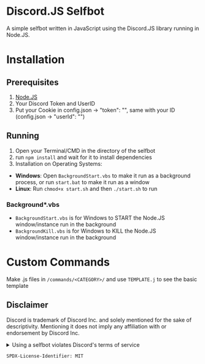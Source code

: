 # Discord.JS Selfbot
A simple selfbot written in JavaScript using the Discord.JS library running in Node.JS.


# Installation
## Prerequisites
1. [Node.JS](https://nodejs.org)
2. Your Discord Token and UserID
3. Put your Cookie in config.json -> "token": "<token here>", same with your ID (config.json -> "userId": "<id here>")

## Running
1. Open your Terminal/CMD in the directory of the selfbot
2. run `npm install` and wait for it to install dependencies
3. Installation on Operating Systems:
  - **Windows**: Open `BackgroundStart.vbs` to make it run as a background process, or run `start.bat` to make it run as a window
  - **Linux**: Run `chmod+x start.sh` and then `./start.sh` to run

### Background*.vbs
- `BackgroundStart.vbs` is for Windows to START the Node.JS window/instance run in the background
- `BackgroundKill.vbs` is for Windows to KILL the Node.JS window/instance run in the background

# Custom Commands
Make .js files in `/commands/<CATEGORY>/` and use `TEMPLATE.j` to see the basic template


## Disclaimer

Discord is trademark of Discord Inc. and solely mentioned for the sake of descriptivity.
Mentioning it does not imply any affiliation with or endorsement by Discord Inc.
<details>
<summary>Using a selfbot violates Discord's terms of service</summary>

Selfbots are against Discord’s Terms of Service.

However, Discord is pretty indifferent about them and there are no known cases of users getting banned for using selfbots! So you should generally be fine if you don’t use plugins that implement abusive behaviour. But no worries, all inbuilt commands are safe to use!

Regardless, if your account is essential to you and getting disabled would be a disaster for you, you should probably not use this, just to be safe

Additionally, make sure not to use the selfbot in a server where you might get banned for it

</details>


`SPDX-License-Identifier: MIT`
